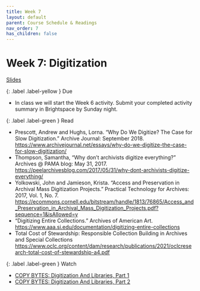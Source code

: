 ```yaml
---
title: Week 7
layout: default
parent: Course Schedule & Readings
nav_order: 7
has_children: false
---
```


# Week 7: Digitization
<a href="https://digital-archives.github.io/HISTGA1011/slides/week_07_slide_deck.html" target="_blank">Slides</a>

{: .label .label-yellow }
Due
* In class we will start the Week 6 activity. Submit your completed activity summary in Brightspace by Sunday night.

{: .label .label-green }
Read
* Prescott, Andrew and Hughs, Lorna. “Why Do We Digitize? The Case for Slow Digitization.” Archive Journal: September 2018. <a href="https://www.archivejournal.net/essays/why-do-we-digitize-the-case-for-slow-digitization/" target="_blank">https://www.archivejournal.net/essays/why-do-we-digitize-the-case-for-slow-digitization/</a>
* Thompson, Samantha, “Why don’t archivists digitize everything?” Archives @ PAMA blog: May 31, 2017. <a href="https://peelarchivesblog.com/2017/05/31/why-dont-archivists-digitize-everything/" target="_blank">https://peelarchivesblog.com/2017/05/31/why-dont-archivists-digitize-everything/</a>
* Yolkowski, John and Jamieson, Krista. “Access and Preservation in Archival Mass Digitization Projects.” Practical Technology for Archives: 2017, Vol. 1, No. 7. <a href="https://ecommons.cornell.edu/bitstream/handle/1813/76865/Access_and_Preservation_in_Archival_Mass_Digitization_Projects.pdf?sequence=1&isAllowed=y" target="_blank">https://ecommons.cornell.edu/bitstream/handle/1813/76865/Access_and_Preservation_in_Archival_Mass_Digitization_Projects.pdf?sequence=1&isAllowed=y</a>
* “Digitizing Entire Collections.” Archives of American Art. <a href="https://www.aaa.si.edu/documentation/digitizing-entire-collections" target="_blank">https://www.aaa.si.edu/documentation/digitizing-entire-collections</a>
* Total Cost of Stewardship: Responsible Collection Building in Archives and Special Collections <a href="https://www.oclc.org/content/dam/research/publications/2021/oclcresearch-total-cost-of-stewardship-a4.pdf" target="_blank">https://www.oclc.org/content/dam/research/publications/2021/oclcresearch-total-cost-of-stewardship-a4.pdf</a>

{: .label .label-green }
Watch
- <a href="https://www.youtube.com/watch?v=r5mJU-LlmhQ" target="_blank">COPY BYTES: Digitization And Libraries, Part 1</a>
- <a href="https://www.youtube.com/watch?v=xt6qNPCevD0" target="_blank">COPY BYTES: Digitization And Libraries, Part 2</a>